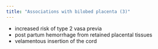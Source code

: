 ```yaml
---
title: "Associations with bilobed placenta (3)"
---
```

- increased risk of type 2 vasa previa
- post partum hemorrhage from retained placental tissues
- velamentous insertion of the cord

